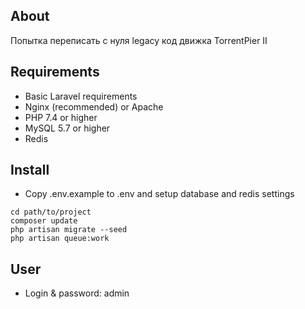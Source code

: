 ## About
Попытка переписать с нуля legacy код движка TorrentPier II

## Requirements
* Basic Laravel requirements
* Nginx (recommended) or Apache
* PHP 7.4 or higher
* MySQL 5.7 or higher
* Redis

## Install
* Copy .env.example to .env and setup database and redis settings
```
cd path/to/project
composer update
php artisan migrate --seed
php artisan queue:work
```

## User
* Login & password: admin
